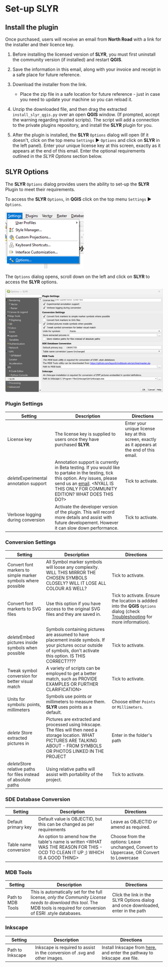 # Set-up SLYR #
<!-- it would be nice to only give access to this page to purchasers -->

## Install the plugin ##
Once purchased, users will receive an email from **North Road** with a link for the installer and their licence key. 
1. Before installing the licensed version of **SLYR**, you must first uninstall the community version (if installed) and restart **QGIS**.

2. Save the information in this email, along with your invoice and receipt in a safe place for future reference.

3. Download the installer from the link. 
      * Place the zip file in a safe location for future reference - just in case you need to update your machine so you can reload it.

4. Unzip the downloaded file, and then drag the extracted `install_slyr_qgis.py` over an open **QGIS** window. (If prompted, accept the warning regarding trusted scripts). The script will add a connection to the private plugins repository, and install the **SLYR** plugin for you.

5. After the plugin is installed, the **SLYR** `Options` dialog will open (If it doesn't, click on the top menu `Settings` ▶️ `Options` and click on **SLYR** in the left panel). Enter your unique license key at this screen, exactly as it appears at the end of this email. Enter the optional requirements outlined in the *SLYR Options* section below.

## SLYR Options ##
The **SLYR** `Options` dialog provides users the ability to set-up the **SLYR** Plugin to meet their requirements. 

To access the **SLYR** `Options`, in **QGIS** click on the top menu `Settings` ▶️ `Options`.

![Settings Options](../images/settings_options.png)

The `Options` dialog opens, scroll down on the left and click on **SLYR** to access the **SLYR** options.

![SLYR Options](../images/settings_options_slyr_edit2.png)

### Plugin Settings ###
| Setting | Description | Directions |
| ---| --- | --- |
|License key | The license key is supplied to users once they have purchased **SLYR**. | Enter your unique license key at this screen, exactly as it appears at the end of this email.|
|*delete*Experimental annotation support | Annotation support is currently in Beta testing. If you would like to partake in the testing, tick this option. Any issues, please send us an [email](mailto:info@north-road.com). <NYALL IS THIS ONLY FOR COMMUNITY EDITION? WHAT DOES THIS DO?> |  Tick to activate. |
|Verbose logging during conversion | Activate the developer version of the plugin. This will record more details and assist with future developement. However it can slow down performance. | Tick to activate. |

### Conversion Settings ###
| Setting | Description | Directions |
| ---| --- | --- |
Convert font markers to simple marker symbols where possible | All Symbol marker symbols will loose any complexity. WILL THIS MIRROR THE CHOSEN SYMBOLS CLOSELY? WILL IT LOSE ALL COLOUR AS WELL? |  Tick to activate. 
Convert font markerts to SVG files | Use this option if you have access to the original SVG files and they are saved in.  |  Tick to activate. Ensure the location is addded into the **QGIS** `Options` dialog (check [Troubleshooting](/user_guide/troubleshooting) for more information).
*delete*Embed pictures inside symbols when possible | Symbols containing pictures are assumed to have placement inside symbols. If your pictures occur outside of symbols, don't activate this option. IS THIS CORRECT???? |  Tick to activate. 
Tweak symbol conversion for better visual match | A variety of scripts can be employed to get a better match, such as PROVIDE EXAMPLES OR FURTHER CLARIFICATION> |  Tick to activate. 
Units for symbols: points, millimeters | Symbols use points or millimeters to measure them. **SLYR** uses points as a default. |  Choose either `Points` or `Millimeters`.
*delete* Store extracted pictures in | Pictures are extracted and processed using Inkscape. The files will then need a storage location. WHAT PICTURES ARE TALKING ABOUT - FROM SYMBOLS OR PHOTOS LINKED IN THE PROJECT |  Enter in the folder's path
*delete*Store relative paths for files instead of absolute paths | Using relative paths will assist with portability of the project. |  Tick to activate. 

### SDE Database Conversion ###
| Setting | Description | Directions |
| ---| --- | --- |
Default primary key | Default value is OBJECTID, but this can be changed as per requirements | Leave as OBJECTID or amend as required. 
Table name conversion | An option to amend how the table's name is written <WHAT WAS THE REASON FOR THIS - OCD TO CLEAN IT UP ;) WHICH IS A GOOD THING>  | Choose from the options: Leave unchanged, Convert to Uppercase, OR Convert to Lowercase

### MDB Tools ###

| Setting | Description | Directions |
| ---| --- | --- |
Path to MDB Tools | This is automatically set for the full license, *only the Community License needs to download this tool*. The MDB tools is required for conversion of ESRI .style databases. | Click the link in the SLYR Options dialog and once downloaded, enter in the path

### Inkscape ###
| Setting | Description | Directions |
| ---| --- | --- |
Path to Inkscape | Inkscape is required to assist in the conversion of .svg and other images.  |  Install Inkscape from [here.](https://inkscape.org) and enter the pathway to Inkscape .exe file.
